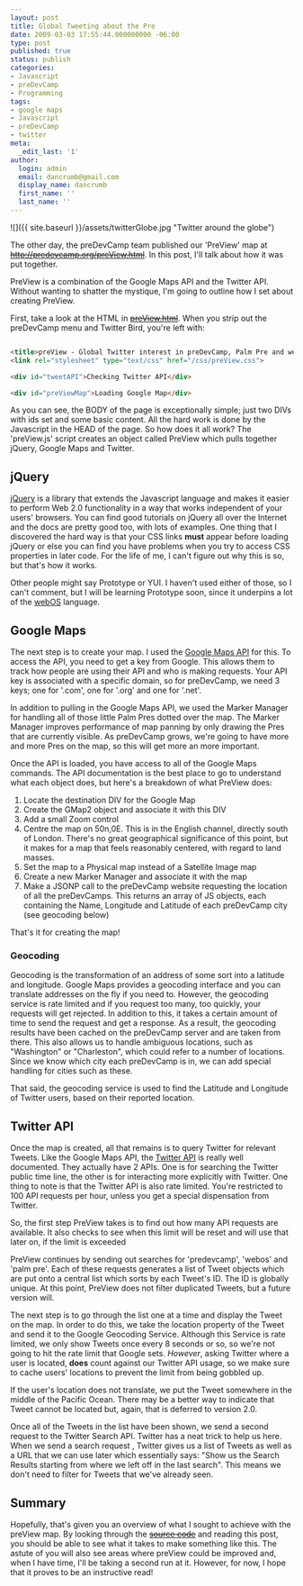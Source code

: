 ```yaml
---
layout: post
title: Global Tweeting about the Pre
date: 2009-03-03 17:55:44.000000000 -06:00
type: post
published: true
status: publish
categories:
- Javascript
- preDevCamp
- Programming
tags:
- google maps
- Javascript
- preDevCamp
- twitter
meta:
  _edit_last: '1'
author:
  login: admin
  email: dancrumb@gmail.com
  display_name: dancrumb
  first_name: ''
  last_name: ''
---
```

![]({{ site.baseurl }}/assets/twitterGlobe.jpg "Twitter around the globe")

The other day, the preDevCamp team published our 'PreView' map at [<del datetime="2012-12-11T03:42:21+00:00">http://predevcamp.org/preView.html</del>](http://predevcamp.org/preView.html "This link is now defunct"). In this post, I'll talk about how it was put together.

PreView is a combination of the Google Maps API and the Twitter API. Without wanting to shatter the mystique, I'm going to outline how I set about creating PreView.  

First, take a look at the HTML in [<del datetime="2012-12-11T03:42:21+00:00">preView.html</del>](http://predevcamp.org/preView.html "This link is now defunct"). When you strip out the preDevCamp menu and Twitter Bird, you're left with:

```html

<title>preView - Global Twitter interest in preDevCamp, Palm Pre and webOS</title>
<link rel="stylesheet" type="text/css" href="/css/preView.css">

<div id="tweetAPI">Checking Twitter API</div>

<div id="preViewMap">Loading Google Map</div>

```

As you can see, the BODY of the page is exceptionally simple; just two DIVs with ids set and some basic content. All the hard work is done by the Javascript in the HEAD of the page. So how does it all work? The 'preView.js' script creates an object called PreView which pulls together jQuery, Google Maps and Twitter.

## jQuery

[jQuery](http://jquery.com/) is a library that extends the Javascript language and makes it easier to perform Web 2.0 functionality in a way that works independent of your users' browsers. You can find good tutorials on jQuery all over the Internet and the docs are pretty good too, with lots of examples. One thing that I discovered the hard way is that your CSS links **must** appear before loading jQuery or else you can find you have problems when you try to access CSS properties in later code. For the life of me, I can't figure out why this is so, but that's how it works.

Other people might say Prototype or YUI. I haven't used either of those, so I can't comment, but I will be learning Prototype soon, since it underpins a lot of the [webOS](/2009/02/18/what-have-we-learned-about-webos/) language.

## Google Maps

The next step is to create your map. I used the [Google Maps API](http://code.google.com/apis/maps/) for this. To access the API, you need to get a key from Google. This allows them to track how people are using their API and who is making requests. Your API key is associated with a specific domain, so for preDevCamp, we need 3 keys; one for '.com', one for '.org' and one for '.net'.

In addition to pulling in the Google Maps API, we used the Marker Manager for handling all of those little Palm Pres dotted over the map. The Marker Manager improves performance of map panning by only drawing the Pres that are currently visible. As preDevCamp grows, we're going to have more and more Pres on the map, so this will get more an more important.

Once the API is loaded, you have access to all of the Google Maps commands. The API documentation is the best place to go to understand what each object does, but here's a breakdown of what PreView does:

1.  Locate the destination DIV for the Google Map
2.  Create the GMap2 object and associate it with this DIV
3.  Add a small Zoom control
4.  Centre the map on 50n,0E. This is in the English channel, directly south of London. There's no great geographical significance of this point, but it makes for a map that feels reasonably centered, with regard to land masses.
5.  Set the map to a Physical map instead of a Satellite Image map
6.  Create a new Marker Manager and associate it with the map
7.  Make a JSONP call to the preDevCamp website requesting the location of all the preDevCamps. This returns an array of JS objects, each containing the Name, Longitude and Latitude of each preDevCamp city (see geocoding below)

That's it for creating the map!

### Geocoding

Geocoding is the transformation of an address of some sort into a latitude and longitude. Google Maps provides a geocoding interface and you can translate addresses on the fly if you need to. However, the geocoding service is rate limited and if you request too many, too quickly, your requests will get rejected. In addition to this, it takes a certain amount of time to send the request and get a response. As a result, the geocoding results have been cached on the preDevCamp server and are taken from there. This also allows us to handle ambiguous locations, such as "Washington" or "Charleston", which could refer to a number of locations. Since we know which city each preDevCamp is in, we can add special handling for cities such as these.

That said, the geocoding service is used to find the Latitude and Longitude of Twitter users, based on their reported location.

## Twitter API

Once the map is created, all that remains is to query Twitter for relevant Tweets. Like the Google Maps API, the [Twitter API](http://apiwiki.twitter.com/) is really well documented. They actually have 2 APIs. One is for searching the Twitter public time line, the other is for interacting more explicitly with Twitter. One thing to note is that the Twitter API is also rate limited. You're restricted to 100 API requests per hour, unless you get a special dispensation from Twitter.

So, the first step PreView takes is to find out how many API requests are available. It also checks to see when this limit will be reset and will use that later on, if the limit is exceeded

PreView continues by sending out searches for 'predevcamp', 'webos' and 'palm pre'. Each of these requests generates a list of Tweet objects which are put onto a central list which sorts by each Tweet's ID. The ID is globally unique. At this point, PreView does not filter duplicated Tweets, but a future version will.

The next step is to go through the list one at a time and display the Tweet on the map. In order to do this, we take the location property of the Tweet and send it to the Google Geocoding Service. Although this Service is rate limited, we only show Tweets once every 8 seconds or so, so we're not going to hit the rate limit that Google sets. _However_, asking Twitter where a user is located, **does** count against our Twitter API usage, so we make sure to cache users' locations to prevent the limit from being gobbled up.

If the user's location does not translate, we put the Tweet somewhere in the middle of the Pacific Ocean. There may be a better way to indicate that Tweet cannot be located but, again, that is deferred to version 2.0.

Once all of the Tweets in the list have been shown, we send a second request to the Twitter Search API. Twitter has a neat trick to help us here. When we send a search request , Twitter gives us a list of Tweets as well as a URL that we can use later which essentially says: "Show us the Search Results starting from where we left off in the last search". This means we don't need to filter for Tweets that we've already seen.

## Summary

Hopefully, that's given you an overview of what I sought to achieve with the preView map. By looking through the [<del datetime="2012-12-11T03:42:21+00:00">source code</del>](http://predevcamp.org/js/preView.js "This link is now defunct") and reading this post, you should be able to see what it takes to make something like this. The astute of you will also see areas where preView could be improved and, when I have time, I'll be taking a second run at it. However, for now, I hope that it proves to be an instructive read!
